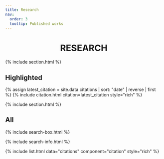 ```yaml
---
title: Research
nav:
  order: 3
  tooltip: Published works
---
```


<div style="text-align:center;">
  <h1><b>RESEARCH</b></h1>
</div>

{% include section.html %}

## Highlighted

{% assign latest_citation = site.data.citations | sort: "date" | reverse | first %}
{% include citation.html citation=latest_citation style="rich" %}

{% include section.html %}

## All

{% include search-box.html %}

{% include search-info.html %}

{% include list.html data="citations" component="citation" style="rich" %}
